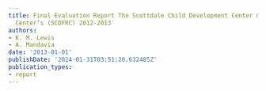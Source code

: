 ```yaml
---
title: Final Evaluation Report The Scottdale Child Development Center & Family Resource
  Center’s (SCDFRC) 2012-2013
authors:
- K. M. Lewis
- A. Mandavia
date: '2013-01-01'
publishDate: '2024-01-31T03:51:20.632485Z'
publication_types:
- report
---
```

